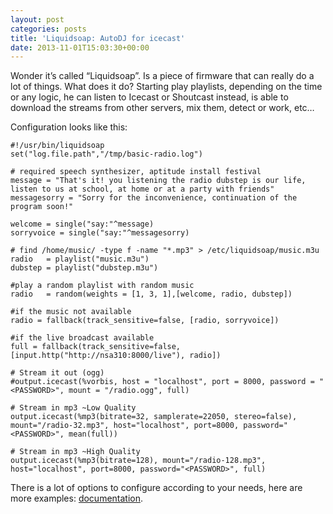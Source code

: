 ```yaml
---
layout: post
categories: posts
title: 'Liquidsoap: AutoDJ for icecast'
date: 2013-11-01T15:03:30+00:00
---
```

Wonder it&#8217;s called &#8220;Liquidsoap&#8221;. Is a piece of firmware that can really do a lot of things. What does it do? Starting play playlists, depending on the time or any logic, he can listen to Icecast or Shoutcast instead, is able to download the streams from other servers, mix them, detect or work, etc&#8230;

Configuration looks like this:

```
#!/usr/bin/liquidsoap
set("log.file.path","/tmp/basic-radio.log")
 
# required speech synthesizer, aptitude install festival
message = "That's it! you listening the radio dubstep is our life, listen to us at school, at home or at a party with friends"
messagesorry = "Sorry for the inconvenience, continuation of the program soon!"
 
welcome = single("say:"^message)
sorryvoice = single("say:"^messagesorry)
 
# find /home/music/ -type f -name "*.mp3" > /etc/liquidsoap/music.m3u
radio   = playlist("music.m3u")
dubstep = playlist("dubstep.m3u")
 
#play a random playlist with random music
radio   = random(weights = [1, 3, 1],[welcome, radio, dubstep])
 
#if the music not available
radio = fallback(track_sensitive=false, [radio, sorryvoice])
 
#if the live broadcast available
full = fallback(track_sensitive=false, [input.http("http://nsa310:8000/live"), radio])
 
# Stream it out (ogg)
#output.icecast(%vorbis, host = "localhost", port = 8000, password = "<PASSWORD>", mount = "/radio.ogg", full)
 
# Stream in mp3 ~Low Quality
output.icecast(%mp3(bitrate=32, samplerate=22050, stereo=false), mount="/radio-32.mp3", host="localhost", port=8000, password="<PASSWORD>", mean(full))
 
# Stream in mp3 ~High Quality
output.icecast(%mp3(bitrate=128), mount="/radio-128.mp3", host="localhost", port=8000, password="<PASSWORD>", full)

```

There is a lot of options to configure according to your needs, here are more examples: [documentation](http://savonet.sourceforge.net/doc-svn/documentation.html "documentation").